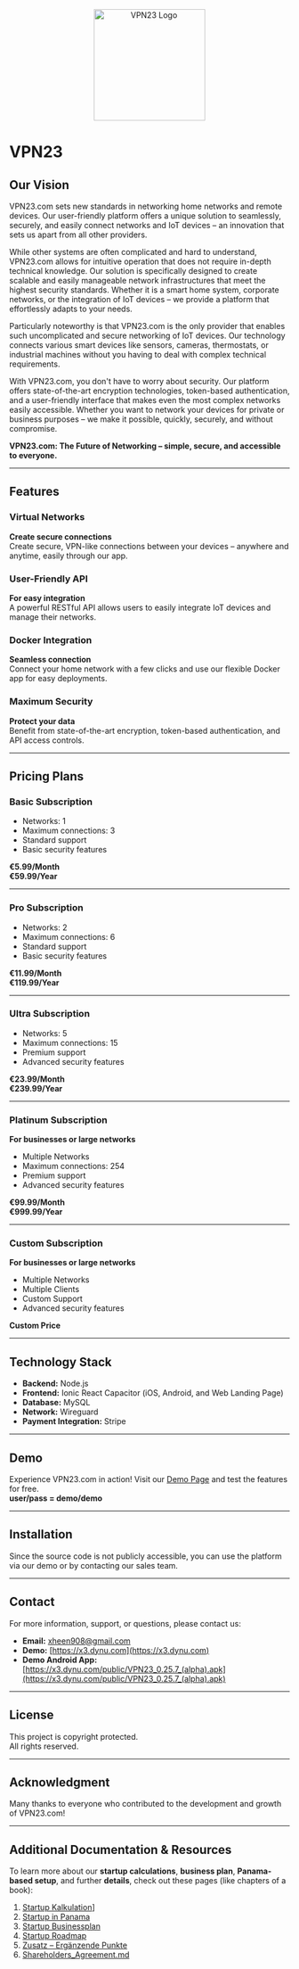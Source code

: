 <div align="center">
    <img src="https://x3.dynu.com/assets/logo-D3O0-4lF.png" alt="VPN23 Logo" width="200"/>
</div>

# VPN23

## Our Vision

VPN23.com sets new standards in networking home networks and remote devices. Our user-friendly platform offers a unique solution to seamlessly, securely, and easily connect networks and IoT devices – an innovation that sets us apart from all other providers.

While other systems are often complicated and hard to understand, VPN23.com allows for intuitive operation that does not require in-depth technical knowledge. Our solution is specifically designed to create scalable and easily manageable network infrastructures that meet the highest security standards. Whether it is a smart home system, corporate networks, or the integration of IoT devices – we provide a platform that effortlessly adapts to your needs.

Particularly noteworthy is that VPN23.com is the only provider that enables such uncomplicated and secure networking of IoT devices. Our technology connects various smart devices like sensors, cameras, thermostats, or industrial machines without you having to deal with complex technical requirements.

With VPN23.com, you don't have to worry about security. Our platform offers state-of-the-art encryption technologies, token-based authentication, and a user-friendly interface that makes even the most complex networks easily accessible. Whether you want to network your devices for private or business purposes – we make it possible, quickly, securely, and without compromise.

**VPN23.com: The Future of Networking – simple, secure, and accessible to everyone.**

---

## Features

### Virtual Networks
**Create secure connections**  
Create secure, VPN-like connections between your devices – anywhere and anytime, easily through our app.

### User-Friendly API
**For easy integration**  
A powerful RESTful API allows users to easily integrate IoT devices and manage their networks.

### Docker Integration
**Seamless connection**  
Connect your home network with a few clicks and use our flexible Docker app for easy deployments.

### Maximum Security
**Protect your data**  
Benefit from state-of-the-art encryption, token-based authentication, and API access controls.

---

## Pricing Plans

### Basic Subscription
- Networks: 1  
- Maximum connections: 3  
- Standard support  
- Basic security features  

**€5.99/Month**  
**€59.99/Year**

---

### Pro Subscription
- Networks: 2  
- Maximum connections: 6  
- Standard support  
- Basic security features  

**€11.99/Month**  
**€119.99/Year**

---

### Ultra Subscription
- Networks: 5  
- Maximum connections: 15  
- Premium support  
- Advanced security features  

**€23.99/Month**  
**€239.99/Year**

---

### Platinum Subscription
**For businesses or large networks**  
- Multiple Networks  
- Maximum connections: 254  
- Premium support  
- Advanced security features  

**€99.99/Month**  
**€999.99/Year**

---

### Custom Subscription
**For businesses or large networks**  
- Multiple Networks  
- Multiple Clients  
- Custom Support  
- Advanced security features  

**Custom Price**  

---

## Technology Stack

- **Backend:** Node.js  
- **Frontend:** Ionic React Capacitor (iOS, Android, and Web Landing Page)  
- **Database:** MySQL  
- **Network:** Wireguard  
- **Payment Integration:** Stripe  

---

## Demo

Experience VPN23.com in action! Visit our [Demo Page](https://x3.dynu.com) and test the features for free.  
**user/pass = demo/demo**

---

## Installation

Since the source code is not publicly accessible, you can use the platform via our demo or by contacting our sales team.

---

## Contact

For more information, support, or questions, please contact us:

- **Email:** xheen908@gmail.com  
- **Demo:** [https://x3.dynu.com](https://x3.dynu.com)  
- **Demo Android App:** [https://x3.dynu.com/public/VPN23_0.25.7_(alpha).apk](https://x3.dynu.com/public/VPN23_0.25.7_(alpha).apk)  

---

## License

This project is copyright protected.  
All rights reserved.

---

## Acknowledgment

Many thanks to everyone who contributed to the development and growth of VPN23.com!

---

## Additional Documentation & Resources

To learn more about our **startup calculations**, **business plan**, **Panama-based setup**, and further **details**, check out these pages (like chapters of a book):

1. [Startup Kalkulation](https://github.com/xheen908/VPN23_PR_enEN/blob/main/startup_kalkulation.md)]
2. [Startup in Panama](https://github.com/xheen908/VPN23_PR_enEN/blob/main/startup_panama.md)  
3. [Startup Businessplan](https://github.com/xheen908/VPN23_PR_enEN/blob/main/startup_buisnessplan.md)  
4. [Startup Roadmap](https://github.com/xheen908/VPN23_PR_enEN/blob/main/startup_roadmap.md)  
5. [Zusatz – Ergänzende Punkte](https://github.com/xheen908/VPN23_PR_enEN/blob/main/zusatz.md)
6. [Shareholders_Agreement.md](https://github.com/xheen908/VPN23_PR_enEN/blob/main/Shareholders_Agreement.md)

